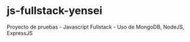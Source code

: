 # js-fullstack-yensei
Proyecto de pruebas - Javascript Fullstack - Uso de MongoDB, NodeJS, ExpressJS
